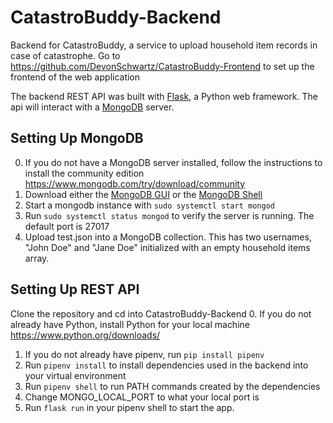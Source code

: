# CatastroBuddy-Backend

Backend for CatastroBuddy, a service to upload household item records in case of catastrophe. Go to https://github.com/DevonSchwartz/CatastroBuddy-Frontend to set up the frontend of the web application

The backend REST API was built with [Flask](https://flask.palletsprojects.com/en/3.0.x/), a Python web framework. The api will interact with a [MongoDB](https://www.mongodb.com/) server.

## Setting Up MongoDB
0. If you do not have a MongoDB server installed, follow the instructions to install the community edition https://www.mongodb.com/try/download/community
1. Download either the [MongoDB GUI](https://www.mongodb.com/try/download/compass) or the [MongoDB Shell](https://www.mongodb.com/try/download/shell)
2. Start a mongodb instance with `sudo systemctl start mongod`
3. Run `sudo systemctl status mongod` to verify the server is running. The default port is 27017
4. Upload test.json into a MongoDB collection. This has two usernames, "John Doe" and "Jane Doe" initialized with an empty household items array.
## Setting Up REST API
Clone the repository and cd into CatastroBuddy-Backend
0. If you do not already have Python, install Python for your local machine https://www.python.org/downloads/
1. If you do not already have pipenv, run `pip install pipenv`
2. Run `pipenv install` to install dependencies used in the backend into your virtual environment
3. Run `pipenv shell` to run PATH commands created by the dependencies
4. Change MONGO_LOCAL_PORT to what your local port is
5. Run `flask run` in your pipenv shell to start the app.
